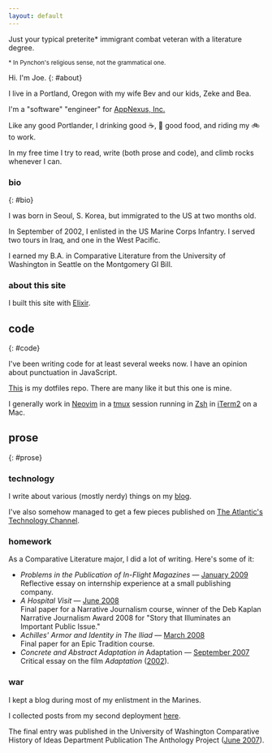```yaml
---
layout: default
---
```


Just your typical preterite* immigrant combat veteran with a literature degree.

<small>* In Pynchon's religious sense, not the grammatical one.</small>

Hi. I'm Joe.
{: #about}

I live in a Portland, Oregon with my wife Bev and our kids, Zeke and Bea.

I'm a "software" "engineer" for [AppNexus, Inc.](http://www.appnexus.com/)

Like any good Portlander, I drinking good &#9749;, &#127860; good food, and riding my &#128690; to work.

In my free time I try to read, write (both prose and code), and climb rocks whenever I can.

### bio
{: #bio}

I was born in Seoul, S. Korea, but immigrated to the US at two months old.

In September of 2002, I enlisted in the US Marine Corps Infantry. I served two tours in Iraq, and one in the West Pacific.

I earned my B.A. in Comparative Literature from the University of Washington in Seattle on the Montgomery GI Bill.

### about this site

I built this site with [Elixir](http://elixir-lang.org/).

## code
{: #code}

I've been writing code for at least several weeks now. I have an opinion about punctuation in JavaScript.

[This](https://github.com/sodiumjoe/dotfiles) is my dotfiles repo. There are many like it but this one is mine.

I generally work in [Neovim](https://neovim.io/) in a [tmux](http://tmux.sourceforge.net/) session running in [Zsh](http://www.zsh.org/) in [iTerm2](http://www.iterm2.com/#/section/home) on a Mac.

## prose
{: #prose}

### technology

I write about various (mostly nerdy) things on my [blog](/blog).

I've also somehow managed to get a few pieces published on [The Atlantic's Technology Channel](http://www.theatlantic.com/joe-moon/).

### homework

As a Comparative Literature major, I did a lot of writing. Here's some of it:

* *Problems in the Publication of In-Flight Magazines* &mdash; [January 2009](/prose/magazines) <br />
  Reflective essay on internship experience at a small publishing company.
* *A Hospital Visit* &mdash; [June 2008](/prose/hospital) <br />
  Final paper for a Narrative Journalism course, winner of the Deb Kaplan Narrative Journalism Award 2008 for "Story that Illuminates an Important Public Issue."
* *Achilles' Armor and Identity in The Iliad* &mdash; [March 2008](/prose/achilles) <br />
  Final paper for an Epic Tradition course.
* *Concrete and Abstract Adaptation in* Adaptation &mdash; [September 2007](/prose/adaptation) <br />
  Critical essay on the film *Adaptation* ([2002](http://www.imdb.com/title/tt0268126/)).

### war

I kept a blog during most of my enlistment in the Marines.

I collected posts from my second deployment [here](http://servicerecordbook.com).

The final entry was published in the University of Washington Comparative History of Ideas Department Publication The Anthology Project ([June 2007](https://depts.washington.edu/chid/The_Anthology_Project/2007/)).
